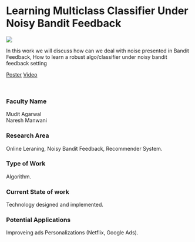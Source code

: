 # Learning Multiclass Classifier Under Noisy Bandit Feedback

![](https://i.imgur.com/Ymrftfm.png)

In this work we will discuss how can we deal with noise presented in Bandit Feedback, How to learn a robust algo/classifier under noisy bandit feedback setting

[Poster](08.%20Learning%20Multiclass%20Classifier%20Under%20Noisy%20Bandit%20Feedback.pdf)
[Video](https://youtu.be/0FBiS9nFC-A)

<br>


### Faculty Name

Mudit Agarwal<br>
Naresh Manwani


### Research Area

Online Leraning, Noisy Bandit Feedback, Recommender System.


### Type of Work

Algorithm.


### Current State of work

Technology designed and implemented.


### Potential Applications

Improveing ads Personalizations (Netflix, Google Ads).
